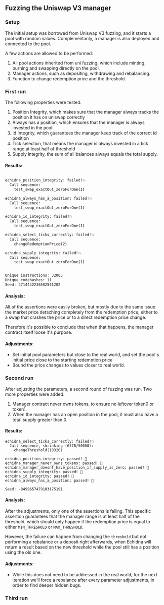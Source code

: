 ## Fuzzing the Uniswap V3 manager

### Setup

The initial setup was borrowed from Uniswap V3 fuzzing, and it starts a pool with random values. Complementarily, a manager is also deployed and connected to the pool.

A few actions are allowed to be performed:

1. All pool actions inherited from uni fuzzing, which include minting, burning and swapping directly on the pool.
2. Manager actions, such as depositing, withdrawing and rebalancing.
3. Function to change redemption price and the threshold.

### First run

The following properties were tested:

1. Position Integrity, which makes sure that the manager always tracks the position it has on uniswap correctly
2. Always has a position, which ensures that the manager is always invested in the pool
3. Id Integrity, which guarantees the manager keep track of the correct id position
4. Tick selection, that means the manager is always invested in a tick range at least half of threshold
5. Supply integrity, the sum of all balances always equals the total supply.

#### Results:

```bash

echidna_position_integrity: failed!💥
  Call sequence:
    test_swap_exactOut_zeroForOne(1)

echidna_always_has_a_position: failed!💥
  Call sequence:
    test_swap_exactOut_zeroForOne(1)

echidna_id_integrity: failed!💥
  Call sequence:
    test_swap_exactOut_zeroForOne(1)

echidna_select_ticks_correctly: failed!💥
  Call sequence:
    changeRedemptionPrice(2)

echidna_supply_integrity: failed!💥
  Call sequence:
    test_swap_exactOut_zeroForOne(1)


Unique instructions: 32005
Unique codehashes: 11
Seed: 4714442236582541202
```

#### Analysis:

All of the assertions were easily broken, but mostly due to the same issue: the market price detaching completely from the redemption price, either to a swap that crashes the price or to a direct redemption price change.

Therefore it's possible to conclude that when that happens, the manager contract itself loose it's purpose.

#### Adjustments:

-   Set initial pool parameters but close to the real world, and set the pool's initial price close to the starting redemption price
-   Bound the price changes to values closer to real world.

### Second run

After adjusting the parameters, a second round of fuzzing was run. Two more properties were added:

1. Manager contract never owns tokens, to ensure no leftover token0 or token1.
2. When the manager has an open position in the pool, it must also have a total supply greater than 0.

#### Results:

```
echidna_select_ticks_correctly: failed!💥
  Call sequence, shrinking (6378/50000):
    changeThreshold(10320)

echidna_position_integrity: passed! 🎉
echidna_manager_never_owns_tokens: passed! 🎉
echidna_manager_doesnt_have_position_if_supply_is_zero: passed! 🎉
echidna_supply_integrity: passed! 🎉
echidna_id_integrity: passed! 🎉
echidna_always_has_a_position: passed! 🎉

Seed: -8499657479103175191
```

#### Analysis:

After the adjustments, only one of the assertions is failing. This specific assertion guarantees that the manager range is at least half of the threshold, which should only happen if the redemption price is equal to either `MIN_THRESHOLD` or `MAX_THRESHOLD`.

However, the failure can happen from changing the `threshold` but not performing a rebalance or a deposit right afterwards, when Echidna will return a result based on the new threshold while the pool still has a position using the old one.

#### Adjustments:

-   While this does not need to be addressed in the real world, for the next iteration we'll force a rebalance after every parameter adjustments, in order to find deeper hidden bugs.

### Third run
